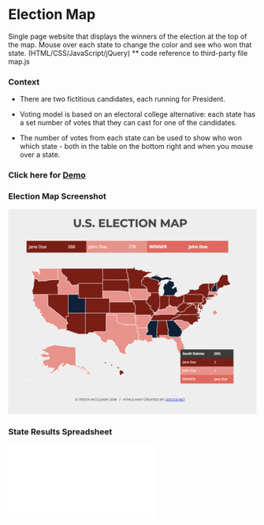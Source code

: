 # Election Map

Single page website that displays the winners of the election at the top of the map. Mouse over each state to change the color and see who won that state. (HTML/CSS/JavaScript/jQuery)
** code reference to third-party file map.js

### Context
* There are two fictitious candidates, each running for President.

* Voting model is based on an electoral college alternative: each state has a set number of votes that they can cast for one of the candidates.

* The number of votes from each state can be used to show who won which state - both in the table on the bottom right and when you mouse over a state.


### Click here for [Demo](https://mccleary.github.io/election-map)



### Election Map Screenshot
![Election Map Image](img/election-map.png)

### State Results Spreadsheet
![State Results Image](img/Election-Results-Per-State.pdf)
